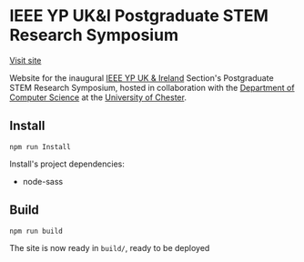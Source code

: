 # IEEE YP UK&I Postgraduate STEM Research Symposium

[Visit site](https://ieeeyp.researchsymposium.co.uk)

Website for the inaugural [IEEE YP UK & Ireland](http://www.ieeeukiyp.org) Section's Postgraduate STEM Research Symposium, hosted in collaboration with the [Department of Computer Science](https://www.chester.ac.uk/csis) at the [University of Chester](https://www.chester.ac.uk).

## Install

```
npm run Install
```

Install's project dependencies:

- node-sass

## Build

```
npm run build
```

The site is now ready in `build/`, ready to be deployed

